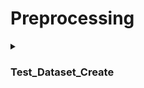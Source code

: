 # Preprocessing

<details><summary><h3>Test_Dataset_Create</h3></summary>

- **`매월 마지막날 구급출동이 발생한 격자 데이터프레임(Test dataset) 생성`**
  - 
  
</details>
